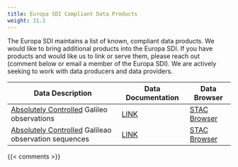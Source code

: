```yaml
---
title: Europa SDI Compliant Data Products
weight: 31.1
---
```


The Europa SDI maintains a list of known, compliant data products. We would like to bring additional products into the Europa SDI. If you have products and would like us to link or serve them, please reach out (comment below or email a member of the Europa SDI). We are actively seeking to work with data producers and data providers.

| Data Description | Data Documentation | Data Browser |
|------------------|--------------------|--------------|
| [Absolutely Controlled](https://fdp.astrogeology.usgs.gov/fdp/about/#geodetic-control-or-just-control) Galileo observations | [LINK](https://stac.astrogeology.usgs.gov/docs/data/jupiter/europa/galileo_individual_images/) | [STAC Browser](https://stac.astrogeology.usgs.gov/browser-dev/#/collections/galileo_usgs_photogrammetrically_controlled_observations) |
| [Absolutely Controlled]() Galileao observation sequences | [LINK](https://stac.astrogeology.usgs.gov/docs/data/jupiter/europa/galileo_sequence_mosaics/) | [STAC Browser](https://stac.astrogeology.usgs.gov/browser-dev/#/collections/galileo_usgs_photogrammetrically_controlled_mosaics)

{{< comments >}}